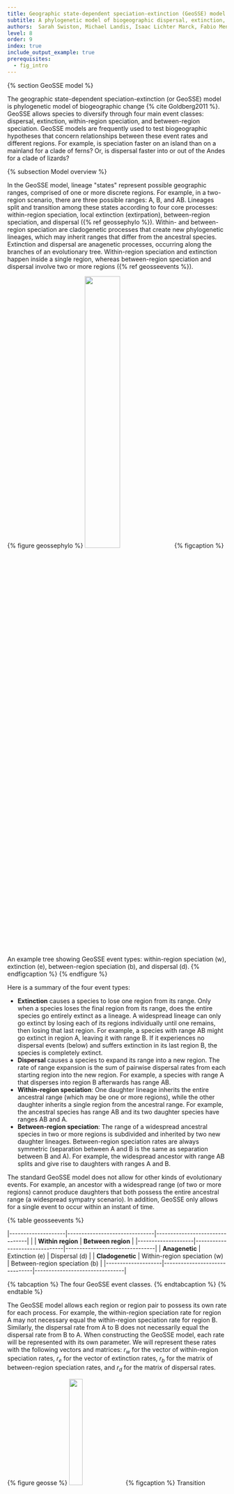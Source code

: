 ```yaml
---
title: Geographic state-dependent speciation-extinction (GeoSSE) model
subtitle: A phylogenetic model of biogeographic dispersal, extinction, and speciation
authors:  Sarah Swiston, Michael Landis, Isaac Lichter Marck, Fabio Mendes, Felipe Zapata
level: 8
order: 9
index: true
include_output_example: true
prerequisites:
  - fig_intro
---
```


{% section GeoSSE model %}

The geographic state-dependent speciation-extinction (or GeoSSE) model is phylogenetic model of biogeographic change {% cite Goldberg2011 %}. GeoSSE allows species to diversify through four main event classes: dispersal, extinction, within-region speciation, and between-region speciation. GeoSSE models are frequently used to test biogeographic hypotheses that concern relationships between these event rates and different regions. For example, is speciation faster on an island than on a mainland for a clade of ferns? Or, is dispersal faster into or out of the Andes for a clade of lizards?

{% subsection Model overview %}

In the GeoSSE model, lineage "states" represent possible geographic ranges, comprised of one or more discrete regions. For example, in a two-region scenario, there are three possible ranges: A, B, and AB. Lineages split and transition among these states according to four core processes: within-region speciation, local extinction (extirpation), between-region speciation, and dispersal ({% ref geossephylo %}). Within- and between-region speciation are cladogenetic processes that create new phylogenetic lineages, which may inherit ranges that differ from the ancestral species. Extinction and dispersal are anagenetic processes, occurring along the branches of an evolutionary tree. Within-region speciation and extinction happen inside a single region, whereas between-region speciation and dispersal involve two or more regions ({% ref geosseevents %}).


{% figure geossephylo %}
<img src="figures/exampletree.png" width="40%">
{% figcaption %}
An example tree showing GeoSSE event types: within-region speciation (w), extinction (e), between-region speciation (b), and dispersal (d).
{% endfigcaption %}
{% endfigure %}

Here is a summary of the four event types:

- **Extinction** causes a species to lose one region from its range. Only when a species loses the final region from its range, does the entire species go entirely extinct as a lineage. A widespread lineage can only go extinct by losing each of its regions individually until one remains, then losing that last region. For example, a species with range AB might go extinct in region A, leaving it with range B. If it experiences no dispersal events (below) and suffers extinction in its last region B, the species is completely extinct.
- **Dispersal** causes a species to expand its range into a new region. The rate of range expansion is the sum of pairwise dispersal rates from each starting region into the new region. For example, a species with range A that disperses into region B afterwards has range AB.
- **Within-region speciation**: One daughter lineage inherits the entire ancestral range (which may be one or more regions), while the other daughter inherits a single region from the ancestral range. For example, the ancestral species has range AB and its two daughter species have ranges AB and A.
- **Between-region speciation**: The range of a widespread ancestral species in two or more regions is subdivided and inherited by two new daughter lineages. Between-region speciation rates are always symmetric (separation between A and B is the same as separation between B and A). For example, the widespread ancestor with range AB splits and give rise to daughters with ranges A and B.

The standard GeoSSE model does not allow for other kinds of evolutionary events. For example, an ancestor with a widespread range (of two or more regions) cannot produce daughters that both possess the entire ancestral range (a widespread sympatry scenario). In addition, GeoSSE only allows for a single event to occur within an instant of time.

{% table geosseevents %}

|--------------------|-------------------------------|--------------------------------|
|                    | **Within region**             | **Between region**             |
|--------------------|-------------------------------|--------------------------------|
| **Anagenetic**     | Extinction (e)                | Dispersal (d)                  |
| **Cladogenetic**   | Within-region speciation (w)  | Between-region speciation (b)  |
|--------------------|-------------------------------|--------------------------------|

{% tabcaption %}
The four GeoSSE event classes.
{% endtabcaption %}
{% endtable %}


The GeoSSE model allows each region or region pair to possess its own rate for each process. For example, the within-region speciation rate for region A may not necessary equal the within-region speciation rate for region B. Similarly, the dispersal rate from A to B does not necessarily equal the dispersal rate from B to A. When constructing the GeoSSE model, each rate will be represented with its own parameter. We will represent these rates with the following vectors and matrices: $r_w$ for the vector of within-region speciation rates, $r_e$ for  the vector of extinction rates, $r_b$ for the matrix of between-region speciation rates, and $r_d$ for the matrix of dispersal rates.

{% figure geosse %}
<img src="figures/geosse.png" width="25%">
{% figcaption %}
Transition diagram for the GeoSSE model with two regions, based on Figure 1 from {% cite Goldberg2011 %}. Anagenetic processes are represented with dashed arrows, while cladogenetic processes are represented with solid arrows.
{% endfigcaption %}
{% endfigure %}

As the name suggests, GeoSSE is a member of a broader class of methods that include state-dependent diversification -- that is, the discrete character state of a lineage may impact its rates of speciation, extinction, and state transition. These models are known as [SSE](https://revbayes.github.io/tutorials/sse/bisse-intro.html) models. Other examples of SSE models include [BiSSE](https://revbayes.github.io/tutorials/sse/bisse.html) (binary state speciation and extinction model) and [ClaSSE](https://revbayes.github.io/tutorials/sse/classe.html) (cladogenetic state change speciation and extinction model). For more information about how these methods jointly model character evolution and the birth-death process, see the associated tutorials. The GeoSSE model is a special case of the ClaSSE model that is structured and parameterized for biogeographical scenarios.

This tutorial gives a step-by-step explanation of how to perform a GeoSSE analysis in RevBayes. We will model the evolution and biogeography of the Hawaiian *Kadua* using two regions: old islands, and young islands. For more information on *Kadua* and the Hawaiian islands, you can visit the [intro tutorial](https://revbayes.github.io/tutorials/fig_intro/fig_intro.html) for the *Kadua* series.

NOTE: Although this tutorial is written for a two-region biogeographic analysis, it is designed to be applicable to analyses involving more regions. In general, we anticipate it should perform well for as many as eight regions (255 distinct ranges) or more with additional optimizations. However, for the purposes of this tutorial, we group the Hawaiian islands into two categories so that we can easily enumerate all of the model rates.
{% subsection Setup %}

> ## Important version info!
> **Note:** This tutorial currently requires specific versions of [RevBayes](https://github.com/revbayes/revbayes/commit/55c8174ea696fbd580daad8383d58f7ffd444d43) and [TensorPhylo](https://bitbucket.org/mrmay/tensorphylo/commits/daa0aed2c4acd394e2cb098b1c3706633d5b8301) to run properly (see linked branches and commits).
> 
> We recommend that you complete the tutorial using a [PhyloDocker](https://hub.docker.com/r/sswiston/phylo_docker) container, which is pre-configured with the above versions of RevBayes and TensorPhylo. Instructions to install and use PhyloDocker are here: [link](https://revbayes.github.io/tutorials/docker).
{:.info}

Running a GeoSSE analysis in RevBayes requires two important data files: a file representing the time-calibrated phylogeny and a biogeographic data matrix describing the ranges for each species. In this tutorial, `kadua.tre` is a time-calibrated phylogeny of *Kadua*. `kadua_range_n2.nex` assigns ranges to each species for a two-region system: an "old islands" region and a "young islands" region. For each species (row) and region (column), the file reports if the species is present (1) or absent (0) in that region.

If you prefer to run a single script instead of entering each command manually, the RevBayes script called `geosse.Rev` contains all of the commands that are used in the tutorial. The data and script can be found in the `Data files and scripts` box in the left sidebar of the tutorial page. Somewhere on your computer, you should create a directory (folder) for this tutorial. This is the main directory for the tutorial, and you will run all of your commands from here. Inside the tutorial directory, you should create a `scripts` directory. This is the directory where you put the `geosse.Rev` script. Then, you should create a `data` directory inside the tutorial directory, and download the two datafiles to this directory.

{% section GeoSSE in RevBayes %}

{% subsection Getting started %}

After starting up RevBayes from within your main tutorial directory, you can load the TensorPhylo plugin. You will need to know where you downloaded the plugin. For example, if you cloned the TensorPhylo directory into your home directory at `~/tensorphylo`, you would use the following command to load the plugin:

```
loadPlugin("TensorPhylo", "~/tensorphylo/build/installer/lib")
```

Note that if you're using the PhyloDocker image, then the Tensorphylo plugin is installed in `/.plugins`, where RevBayes is able to find it without including a filepath:

```
loadPlugin("TensorPhylo")
```

We also want to tell RevBayes where to find our data (and where to save our output later). If you have set up your tutorial directory in a different way than suggested, you will need to modify the filepaths.

```
# FILESYSTEM
fp          = "./"
dat_fp      = fp + "data/"
out_fp      = fp + "output/"
bg_fn       = dat_fp + "kadua_range_n2.nex"
phy_fn      = dat_fp + "kadua.tre"
lbl_fn      = dat_fp + "kadua_range_label_n2.nex"
```

{% subsection Data %}

Next, we will read in the data. Let's start with the phylogenetic tree.

```
phy <- readTrees(phy_fn)[1]
```

In order to set up our analysis, we will want to know some information about this tree: the root age, the taxa and their names, and the number of taxa.

```
tree_height <- phy.rootAge()
taxa = phy.taxa()
num_taxa = taxa.size()
```

We also want to read in the range data.

```
bg_01 = readDiscreteCharacterData(bg_fn)
```

We want to get some information about this range data: how many regions there are, how many ranges can be constructed from these regions, and how many region pairs there are.

```
num_regions = bg_01.nchar()
num_ranges = abs(2^num_regions - 1)
num_pairs = num_regions^2 - num_regions
```

Finally, we want to format the range data to be used in a GeoSSE analysis. This will take the binary range data and output integer states. Note that the integers used to represent ranges are first sorted by range size, then sorted by range patterns given each size-class, following general format of the table in the [Introduction to Phylogenetic Models of Discrete Biogeography](https://revbayes.github.io/tutorials/biogeo/biogeo_intro.html) tutorial.

```
bg_dat = formatDiscreteCharacterData(bg_01, format="GeoSSE", numStates=num_ranges)
```

The range assignments for this exercise with two regions are:

{% table geosseevents %}

|---------|----------|---------|
| Range   | Vector   | State   |
|---------|----------|---------|
| A       | 10       | 1       |
| B       | 01       | 2       |
| AB      | 11       | 3       |
|---------|----------|---------|

{% tabcaption %}
Species ranges as region-sets, presence-absence vectors, and numerical states for two-region system.
{% endtabcaption %}
{% endtable %}

If you are interested in learning how to set up the GeoSSE rates manually without using the `formatDiscreteCharacterData` function, or if you want to further customize the model (ie. GeoHiSSE), the [ClaSSE](https://revbayes.github.io/tutorials/sse/classe.html) tutorial gives an example of hand-coded rates. 


{% subsection Model setup %}

In the GeoSSE model, there are four processes: within-region speciation, extinction, between-region speciation, and dispersal. For each process, each distinct event is assigned its own rate that depends on the involved regions or region pairs. This will result in two rate vectors `r_w` and `r_e` with lengths equal to the number of regions, and two square rate matrices `r_b` and `r_d` with a number of entries equal to the number of region pairs. We will construct the event rates by multiplying the region- or pair-specific relative rate parameters in `m_x` for each event class $x \in { w, e, b, d}$ against the appropriate base rate parameter `rho_x` to produce the absolute rates `r_x`. All `rho_x` parameters will be drawn from the exponential distribution `dnExp(1)`. We will use Dirichlet distributions to generate relative rates.

We will set up within-region speciation rates first.

```
rho_w ~ dnExp(1)
m_w_simplex ~ dnDirichlet(rep(1,num_regions))
m_w := m_w_simplex * num_regions
r_w := rho_w * m_w
```

To obtain our vector of relative rates, `m_w`, we first create the simplex `m_w_simplex`, which is a vector containing `num_regions` random values that will be estimated, where each value is between 0 and 1 and all values sum to 1. The Dirichlet(1) distribution assigns equal probability to any combination of values in the simplex, making it a "flat prior". Setting the alpha value to be large sets higher prior probability on relative rates being similar to one another. We design the model in this way so that users can better control how relative rates of within-region speciation are distributed among regions. We then multiply `m_w_simplex` by `num_regions` to produce the mean relative rate value of 1 for any region represented in the resulting relative rate vector, `m_w`. Lastly, we multiply these relative rates by the absolute scaling factor, `rho_w`, to obtain our vector of absolute rates, `r_w`.

Extinction rates are set up similarly. The same general logic applies as before. However, these rates are applied only to extinction and not to within-region speciation.

```
rho_e ~ dnExp(1)
m_e_simplex ~ dnDirichlet(rep(1,num_regions))
m_e := m_e_simplex * num_regions
r_e := rho_e * m_e
```

From these extinction rates (which are actually single-region extinction rates), we will set up lineage-level extinction rates for each possible range in the state space. In the GeoSSE model, lineage-level extincion events occur when a species goes globally extinct (i.e. it loses the last region from its range). Therefore, we will assign all multi-region ranges an extinction rate of 0, and we will assign all single-region ranges an extinction rate equal to the local extirpation rate. Note, ranges are numbered such that indices `1`, `2`, through `num_regions` correspond to ranges that respectively contain only region 1, region 2, up through the last region in the system.

```
for (i in 1:num_ranges) {
    mu[i] <- 0.0
    if (i <= num_regions) {
        mu[i] := r_e[i]
    }
}
```

For between-region speciation, we want to assign rates to each region pair. However, we want these rates to be symmetric, so we only want `num_pairs/2` unique values. The same value will be assigned to `m_b[i][j]` as `m_b[j][i]`. We can do this by creating an initial simplex from a Dirichlet distribution, and assigning successive values from this simplex as we traverse the `m_b` matrix.

```
rho_b ~ dnExp(1)
m_b_simplex ~ dnDirichlet(rep(1,num_pairs/2))
m_b_idx = 1
for (i in 1:num_regions) {
    m_b[i][i] <- 0.0
    for (j in 1:num_regions) {
        if (i < j) {
            m_b[i][j] := abs(m_b_simplex[m_b_idx] * num_pairs)
            m_b[j][i] := abs(m_b_simplex[m_b_idx] * num_pairs)
            m_b_idx += 1
        }
        r_b[i][j] := rho_b * m_b[i][j]
    }
}
```

For a two-region system with just one pair of regions, `m_b_simplex` will contain only a single relative-rate factor with the value of 1. That means the value of `r_b` for between-region speciation is driven entirely by `rho_b`. However, when the code is used for analyses with `num_regions > 2`, the simplex `m_b_simplex` will contain different values. By allowing these values to vary, we allow widespread ranges to split into daughter ranges at different rates depending on the resulting split. These rates are computed using a range-split score {% cite Landis2022 %}, which we will not cover in this tutorial (RevBayes will complete this calculation automatically).

Finally, for dispersal rates, we want to assign rates to each region pair. These rates are allowed to be asymmetric, so we need `num_pairs` unique values.

```
rho_d ~ dnExp(1)
m_d_simplex ~ dnDirichlet(rep(1,num_pairs))
m_d_idx = 1
for (i in 1:num_regions) {
    m_d[i][i] <- 0.0
    for (j in 1:num_regions) {
        if (i != j) {
            m_d[i][j] := abs(m_d_simplex[m_d_idx++] * num_pairs)
        }
        r_d[i][j] := rho_d * m_d[i][j]
    }
}
```

From these rates, we can use RevBayes functions to construct the rate matrices used by the analysis. The first is an anagenetic rate matrix, which gives rates of anagenetic processes. We are not restricting the number of regions that a species can live in at any given time, so we set the `maxRangeSize` equal to the number of regions. Settings `maxRangeSize` may be used to reduce the number of range patterns in the model, particularly when `num_regions` is large.

```
Q_bg := fnBiogeographyRateMatrix(
    dispersalRates=r_d,
    extirpationRates=r_e,
    maxRangeSize=num_regions
)
```

We also construct a cladogenetic event matrix, describing the absolute rates of different cladogenetic events. We are not restricting the sizes of 'split' subranges following between-region speciation, so we set the `max_subrange_split_size` equal to the number of regions. From this matrix, we can obtain the total speciation rates per state, as well as a cladogenetic probability matrix.

```
clado_map := fnBiogeographyCladoEventsBD(
    speciation_rates=[rho_w,rho_b],
    within_region_features=m_w,
    between_region_features=m_b,
    max_range_size=num_regions,
    max_subrange_split_size=num_regions
)
lambda := clado_map.getSpeciationRateSumPerState()
omega := clado_map.getCladogeneticProbabilityMatrix()
```

Lastly, we need to assign a probability distribution to range of the most recent common ancestor of all species, prior to the first speciation event. In this analysis, we will assume all ranges were equally likely for that ancestor.

```
pi_base <- rep(1,num_ranges)
pi <- simplex(pi_base)
```

With all of the rates constructed, we can create a stochastic variable drawn from this GeoSSE model with state-dependent birth, death, and speciation processes. This establishes how the various processes interact to generate a tree with a topology, divergence times, and terminal taxon states (ranges). Then we can clamp the variable with the fixed tree and present-day range states, allowing us to infer model parameters based on our observed data.

We will use the `dnGLHBDSP` distribution that interfaces with the Tenorsphylo plugin to model a Generalized Lineage Heterogeneous Birth Death Sampling Process, which is a generalized model (as the name suggests) that can express simpler models, such as GeoSSE models.

Although most of the model variable arguments provided to construct the `timetree` variable have been described above, we pass a few additional arguments to define how we compute the model likelihood. First, we instruct the model to condition on the process evolving for `tree_height` units of time by setting `condition="time"`. Alternatively, `condition` can be used to condition on the process e.g. producing a given number of taxa or surviving until the present (producing >2 taxa). Second, we permit Tensorphylo to use four processors with `nProc=4` to speed up computation.

```
timetree ~ dnGLHBDSP(
    rootAge     = tree_height,
    lambda      = lambda,
    mu          = mu,
    eta         = Q_bg,
    omega       = omega,
    pi          = pi,
    rho         = 1.0,
    condition   = "time",
    taxa        = taxa,
    nStates     = num_ranges,
    nProc       = 4
)
timetree.clamp(phy)
timetree.clampCharData(bg_dat)
```

{% subsection MCMC %}

For this analysis, we will perform a short MCMC of 1000 generations, with 100 generations of hyperparameter-tuning burnin. An analysis of this length may not achieve convergence, so these settings should only be used for testing purposes. You can alter this MCMC by changing the number of iterations, the length of the burnin period, or the move schedule. We will also set up the MCMC to record every 10 iterations.

```
n_gen = 1000
n_burn = n_gen/10
printgen = 10
```

We want MCMC to update all of the base rate `rho` parameters, as well as the relative rate Dirichlet simplexes. We will use a scaling move for the base rates, since they should always have positive values. These moves will each be performed once per iteration. Simplexes have a unique kind of move in RevBayes. Instead of performing one simplex move per generation, we will make the number of moves per iteration equal to the number of elements in the simplex.

```
mvi = 1
mv[mvi++] = mvScale(rho_w, weight=1)
mv[mvi++] = mvScale(rho_e, weight=1)
mv[mvi++] = mvScale(rho_b, weight=1)
mv[mvi++] = mvScale(rho_d, weight=1)
mv[mvi++] = mvSimplex(m_e_simplex, weight=m_e.size())
mv[mvi++] = mvSimplex(m_w_simplex, weight=m_w.size())
mv[mvi++] = mvSimplex(m_b_simplex, weight=m_b_simplex.size())
mv[mvi++] = mvSimplex(m_d_simplex, weight=m_d_simplex.size())
```

We also want MCMC to keep track of certain things while it runs. We want it to print some output to the screen so we can see how it is running (`mnScreen`). We also want it to save model parameters to a file (`mnModel`). Finally, if we want to use the output for ancestral state reconstruction, we want to save states and stochastic character mappings (`mnJointConditionalAncestralStates` and `mnStochasticCharacterMap`). All of the output files will be saved in the `output` directory so that it can be accessed later.

```
mni = 1
mn[mni++] = mnScreen(printgen=printgen)
mn[mni++] = mnModel(printgen=printgen, filename=out_fp+"model.txt")
mn[mni++] = mnJointConditionalAncestralState(glhbdsp=timetree, tree=timetree, printgen=printgen, filename=out_fp+"states.txt", withTips=true, withStartStates=true, type="NaturalNumbers")
mn[mni++] = mnStochasticCharacterMap(glhbdsp=timetree, printgen=printgen, filename=out_fp+"stoch.txt")
```

Let's also store information for how the integer-valued ranges (0, 1, 2) relate to the regional presence-absence representation of ranges (A=10, B=01, AB=11).

```
write("index,range\n", file=lbl_fn)
state_labels = Q_bg.getStateDescriptions()
for (i in 1:state_labels.size()) {
    write( (i-1), ",", state_labels[i], "\n", file=lbl_fn, append=true, separator="")
}
```


Then we can start up the MCMC. It doesn't matter which model parameter you use to initialize the model, so we will use `m_w`. RevBayes will find all the other parameters that are directly or indirectly connected to `m_w` and include them in the model as well. Then we create an MCMC object with the moves, monitors, and model, add burnin, and run the MCMC.

```
mdl = model(m_w)
ch = mcmc(mv, mn, mdl)
ch.burnin(n_burn, tuningInterval=50)
ch.run(n_gen)
```

After the MCMC analysis has concluded, we can summarize the ancestral states we obtained, creating an ancestral state tree. This tree will be written to the file `ase.tre`. It may take a little while.

```
f_burn = 0.2
x_stoch = readAncestralStateTrace(file=out_fp+"stoch.txt")
x_states = readAncestralStateTrace(file=out_fp+"states.txt")
summarizeCharacterMaps(x_stoch,timetree,file=out_fp+"events.tsv",burnin=f_burn)
state_tree = ancestralStateTree(tree=timetree,
                   ancestral_state_trace_vector=x_states,
                   include_start_states=true,
                   file=out_fp+"ase.tre",
                   summary_statistic="MAP",
                   reconstruction="marginal",
                   burnin=f_burn,
                   nStates=3,
                   site=1)
writeNexus(state_tree,filename=out_fp+"ase.tre")
```

{% subsection Output %}

One interesting thing we can do with the output of the GeoSSE analysis is plot ancestral states. This can be done using [RevGadgets](https://github.com/revbayes/RevGadgets), an R packages that processes RevBayes output. You can use R to generate a tree with ancestral states by executing the following code in R. You can also examine the output files, like `model.txt`, to assess the relative rates of different processes occurring in different regions.

NOTE: Your output may look slightly different than the output shown below. If you want to exactly replicate the results of the tutorial, you must set a seed at the beginning of the `geosse.Rev` script by adding the RevBayes command `seed(1)`.

```
library(RevGadgets)
library(ggplot2)
tree_file = "./output/ase.tre"
output_file = "./output/states.png"
states <- processAncStates(tree_file, state_labels=c("0"="Old", "1"="Young", "2"="Both"))
plotAncStatesMAP(t=states,
                 node_size=2,
                 node_size_as=NULL) +
                 ggplot2::theme(legend.position="bottom",
                                legend.title=element_blank())
ggsave(output_file, width = 9, height = 9)
```

{% figure states %}
<img src="figures/states.png" width="65%">
{% figcaption %}
Ancestral state reconstruction of *Kadua*.
{% endfigcaption %}
{% endfigure %}


{% aside GeoSSE with more regions %}

As noted above, the script is written generally, so it can be applied to biogeographic systems with more than two regions. Consider re-running the script, but instead using the seven-region dataset from the [FIG](https://revbayes.github.io/tutorials/multifig.html) tutorial: [link to `kadua_range_n7.nex`](http://revbayes.github.io/tutorials/multifig/data/kadua/kadua_range_n7.nex).

How many species ranges are there in a three-region versus a seven-region system? How many parameters are there in a three-region versus a seven-region system? Which processes require the most new parameters as the number of regions increases? What problems do you expect to encounter running this GeoSSE script for an analysis with more regions?

{% endaside %}



